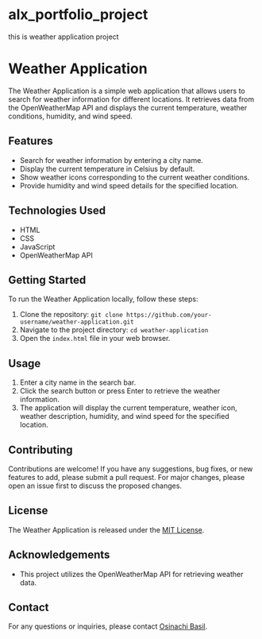 # alx_portfolio_project
this is weather application project
# Weather Application

The Weather Application is a simple web application that allows users to search for weather information for different locations. It retrieves data from the OpenWeatherMap API and displays the current temperature, weather conditions, humidity, and wind speed.

## Features

- Search for weather information by entering a city name.
- Display the current temperature in Celsius by default.
- Show weather icons corresponding to the current weather conditions.
- Provide humidity and wind speed details for the specified location.

## Technologies Used

- HTML
- CSS
- JavaScript
- OpenWeatherMap API

## Getting Started

To run the Weather Application locally, follow these steps:

1. Clone the repository: `git clone https://github.com/your-username/weather-application.git`
2. Navigate to the project directory: `cd weather-application`
3. Open the `index.html` file in your web browser.

## Usage

1. Enter a city name in the search bar.
2. Click the search button or press Enter to retrieve the weather information.
3. The application will display the current temperature, weather icon, weather description, humidity, and wind speed for the specified location.

## Contributing

Contributions are welcome! If you have any suggestions, bug fixes, or new features to add, please submit a pull request. For major changes, please open an issue first to discuss the proposed changes.

## License

The Weather Application is released under the [MIT License](https://opensource.org/licenses/MIT).

## Acknowledgements

- This project utilizes the OpenWeatherMap API for retrieving weather data.

## Contact

For any questions or inquiries, please contact [Osinachi Basil](mailto:basilosinachi1@gmail.com).
